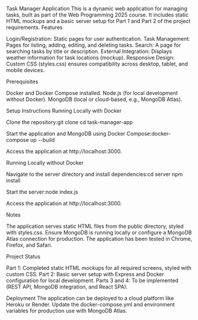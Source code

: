 Task Manager Application
This is a dynamic web application for managing tasks, built as part of the Web Programming 2025 course. It includes static HTML mockups and a basic server setup for Part 1 and Part 2 of the project requirements.
Features

Login/Registration: Static pages for user authentication.
Task Management: Pages for listing, adding, editing, and deleting tasks.
Search: A page for searching tasks by title or description.
External Integration: Displays weather information for task locations (mockup).
Responsive Design: Custom CSS (styles.css) ensures compatibility across desktop, tablet, and mobile devices.

Prerequisites

Docker and Docker Compose installed.
Node.js (for local development without Docker).
MongoDB (local or cloud-based, e.g., MongoDB Atlas).

Setup Instructions
Running Locally with Docker

Clone the repository:git clone <repository-url>
cd task-manager-app


Start the application and MongoDB using Docker Compose:docker-compose up --build


Access the application at http://localhost:3000.

Running Locally without Docker

Navigate to the server directory and install dependencies:cd server
npm install


Start the server:node index.js


Access the application at http://localhost:3000.

Notes

The application serves static HTML files from the public directory, styled with styles.css.
Ensure MongoDB is running locally or configure a MongoDB Atlas connection for production.
The application has been tested in Chrome, Firefox, and Safari.

Project Status

Part 1: Completed static HTML mockups for all required screens, styled with custom CSS.
Part 2: Basic server setup with Express and Docker configuration for local development.
Parts 3 and 4: To be implemented (REST API, MongoDB integration, and React SPA).

Deployment
The application can be deployed to a cloud platform like Heroku or Render. Update the docker-compose.yml and environment variables for production use with MongoDB Atlas.
